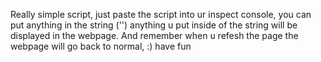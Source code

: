 Really simple script, just paste the script into ur inspect console, you can put anything in the string ('') anything u put inside of the string will be displayed in the webpage. And remember when u refesh the page the webpage will go back to normal, :) have fun
